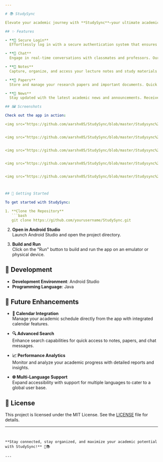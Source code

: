 ```yaml
---

# 📚 StudySync

Elevate your academic journey with **StudySync**—your ultimate academic companion designed to streamline studying, communication, and resource management. Developed using Android Studio with Java, StudySync integrates a suite of powerful features to enhance your educational experience.

## ✨ Features

- **🔑 Secure Login**  
  Effortlessly log in with a secure authentication system that ensures your personal data remains confidential.

- **💬 Chat**  
  Engage in real-time conversations with classmates and professors. Our chat feature fosters seamless communication and collaboration.

- **📝 Notes**  
  Capture, organize, and access your lecture notes and study materials with ease. Keep all your academic notes in one convenient location.

- **📄 Papers**  
  Store and manage your research papers and important documents. Quick access to your academic resources at your fingertips.

- **📰 News**  
  Stay updated with the latest academic news and announcements. Receive relevant updates directly within the app.

## 🖼️ Screenshots

Check out the app in action:

<img src="https://github.com/aarshx05/StudySync/blob/master/Studysync%201.42.28%20Pm.jpeg" alt="Login Screen" width="300">  


<img src="https://github.com/aarshx05/StudySync/blob/master/Studysync%201.42.29%20Pm%20(1).jpeg" alt="Chat Feature" width="300">  


<img src="https://github.com/aarshx05/StudySync/blob/master/Studysync%201.42.29%20Pm%20(2).jpeg" alt="Notes Section" width="300">  


<img src="https://github.com/aarshx05/StudySync/blob/master/Studysync%201.42.29%20Pm.jpeg" alt="Papers Section" width="300">  


<img src="https://github.com/aarshx05/StudySync/blob/master/Studysync%201.42.30%20Pm.jpeg" alt="News Feed" width="300">  



## 🚀 Getting Started

To get started with StudySync:

1. **Clone the Repository**  
   ```bash
   git clone https://github.com/yourusername/StudySync.git
   ```

2. **Open in Android Studio**  
   Launch Android Studio and open the project directory.

3. **Build and Run**  
   Click on the "Run" button to build and run the app on an emulator or physical device.

## 🔧 Development

- **Development Environment**: Android Studio
- **Programming Language**: Java

## 🚀 Future Enhancements

- **📅 Calendar Integration**  
  Manage your academic schedule directly from the app with integrated calendar features.

- **🔍 Advanced Search**  
  Enhance search capabilities for quick access to notes, papers, and chat messages.

- **📈 Performance Analytics**  
  Monitor and analyze your academic progress with detailed reports and insights.

- **🌐 Multi-Language Support**  
  Expand accessibility with support for multiple languages to cater to a global user base.

## 📜 License

This project is licensed under the MIT License. See the [LICENSE](LICENSE) file for details.

---
```


**Stay connected, stay organized, and maximize your academic potential with StudySync!** 🚀📚

---
